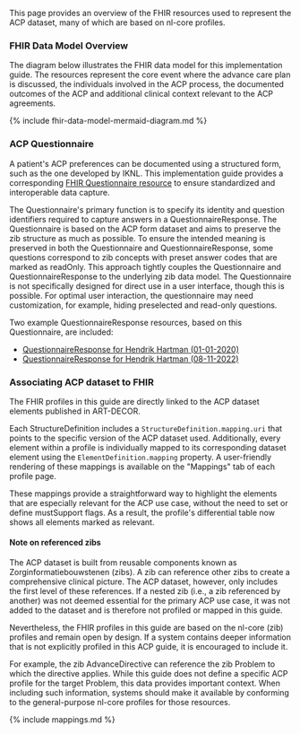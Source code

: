 This page provides an overview of the FHIR resources used to represent the ACP dataset, many of which are based on nl-core profiles.

### FHIR Data Model Overview

The diagram below illustrates the FHIR data model for this implementation guide. The resources represent the core event where the advance care plan is discussed, the individuals involved in the ACP process, the documented outcomes of the ACP and additional clinical context relevant to the ACP agreements. 

{% include fhir-data-model-mermaid-diagram.md %}

### ACP Questionnaire

A patient's ACP preferences can be documented using a structured form, such as the one developed by IKNL. This implementation guide provides a corresponding <a href="Questionnaire-ACP-zib2020.html">FHIR Questionnaire resource</a> to ensure standardized and interoperable data capture.

The Questionnaire's primary function is to specify its identity and question identifiers required to capture answers in a QuestionnaireResponse. The Questionnaire is based on the ACP form dataset and aims to preserve the zib structure as much as possible. To ensure the intended meaning is preserved in both the Questionnaire and QuestionnaireResponse, some questions correspond to zib concepts with preset answer codes that are marked as readOnly. This approach tightly couples the Questionnaire and QuestionnaireResponse to the underlying zib data model. The Questionnaire is not specifically designed for direct use in a user interface, though this is possible. For optimal user interaction, the questionnaire may need customization, for example, hiding preselected and read-only questions.

Two example QuestionnaireResponse resources, based on this Questionnaire, are included:

* <a href="QuestionnaireResponse-HendrikHartman-20201001.html">QuestionnaireResponse for Hendrik Hartman (01-01-2020)</a>
* <a href="QuestionnaireResponse-HendrikHartman-20221108.html">QuestionnaireResponse for Hendrik Hartman (08-11-2022)</a>

### Associating ACP dataset to FHIR 

The FHIR profiles in this guide are directly linked to the ACP dataset elements published in ART-DECOR.

Each StructureDefinition includes a `StructureDefinition.mapping.uri` that points to the specific version of the ACP dataset used. Additionally, every element within a profile is individually mapped to its corresponding dataset element using the `ElementDefinition.mapping` property. A user-friendly rendering of these mappings is available on the "Mappings" tab of each profile page.

These mappings provide a straightforward way to highlight the elements that are especially relevant for the ACP use case, without the need to set or define mustSupport flags. As a result, the profile's differential table now shows all elements marked as relevant.

#### Note on referenced zibs

The ACP dataset is built from reusable components known as Zorginformatiebouwstenen (zibs). A zib can reference other zibs to create a comprehensive clinical picture. The ACP dataset, however, only includes the first level of these references. If a nested zib (i.e., a zib referenced by another) was not deemed essential for the primary ACP use case, it was not added to the dataset and is therefore not profiled or mapped in this guide.

Nevertheless, the FHIR profiles in this guide are based on the nl-core (zib) profiles and remain open by design. If a system contains deeper information that is not explicitly profiled in this ACP guide, it is encouraged to include it.

For example, the zib AdvanceDirective can reference the zib Problem to which the directive applies. While this guide does not define a specific ACP profile for the target Problem, this data provides important context. When including such information, systems should make it available by conforming to the general-purpose nl-core profiles for those resources.

{% include mappings.md %}